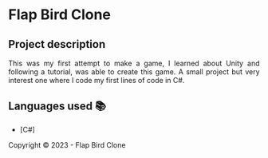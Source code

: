 ﻿<h1>Flap Bird Clone</h1> 

## Project description

<p align="justify">
    This was my first attempt to make a game, I learned about Unity and following a tutorial, was able to create this game.
    A small project but very interest one where I code my first lines of code in C#.
</p>

## Languages used :books:

- [C#]

Copyright :copyright: 2023 - Flap Bird Clone

